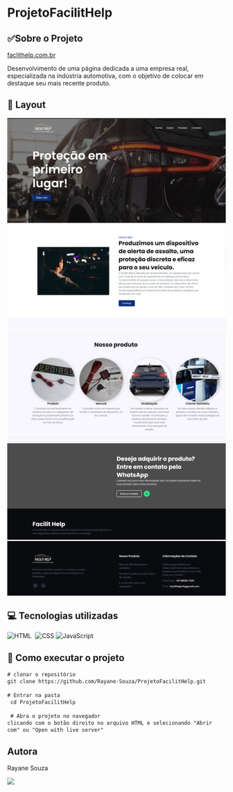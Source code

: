 # ProjetoFacilitHelp

## ✅Sobre o Projeto
[faclithelp.com.br](https://projeto-facilit-help.vercel.app/)


Desenvolvimento de uma página dedicada a uma empresa real, especializada na indústria automotiva, com o objetivo de colocar em destaque seu mais recente produto.

## 🔗 Layout

![Alt text](./img/image.png)
![Alt text](./img/image-1.png)
![alt text](./img/imageprodutos.png)
![Alt text](./img/image-2.png)
![Alt text](./img/imagemsite.png)


## 💻 Tecnologias utilizadas

![HTML](https://img.shields.io/badge/-HTML-0D1117?style=for-the-badge&logo=html5&labelColor=0D1117)&nbsp; ![CSS](https://img.shields.io/badge/-CSS-0D1117?style=for-the-badge&logo=CSS3&logoColor=1572B6&labelColor=0D1117)&nbsp;![JavaScript](https://img.shields.io/badge/-JavaScript-0D1117?style=for-the-badge&logo=javascript&labelColor=0D1117&textColor=0D1117)&nbsp;

## 📌 Como executar o projeto

```
# clonar o repositório
git clone https://github.com/Rayane-Souza/ProjetoFacilitHelp.git

# Entrar na pasta
 cd ProjetoFacilitHelp 

 # Abra o projeto no navegador
clicando com o botão direito no arquivo HTML e selecionando "Abrir com" ou "Open with live server"
```
## Autora
Rayane Souza

<a href="https://www.linkedin.com/in/rayanekelly/" target="_blank"><img src="https://img.shields.io/badge/LinkedIn-0077B5?style=for-the-badge&logo=linkedin&logoColor=white" target="_blank"></a>
